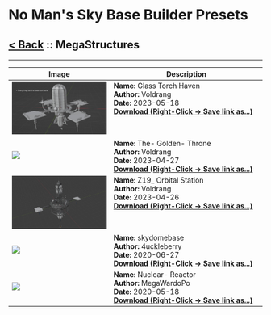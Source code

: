 # No Man's Sky Base Builder Presets  

## [< Back](https://djmonkeyuk.github.io/nms-base-builder-presets/) :: MegaStructures

___


<table cellpadding="10">
<thead>
    <tr>
        <th>Image</th>
        <th>Description</th>
    </tr>
</thead>
<tbody>
    <tr>
            <td width="40%"><img src="https://raw.githubusercontent.com/djmonkeyuk/nms-base-builder-presets/master/images/MegaStructures/Voldrang_GlassTorchHaven.jpg"></td>
            <td valign="top" width="60%"><b>Name:</b> Glass Torch Haven <br /> <b>Author:</b> Voldrang <br /><b>Date:</b> 2023-05-18 <br /> <b><a href="https://raw.githubusercontent.com/djmonkeyuk/nms-base-builder-presets/master/MegaStructures/Voldrang_GlassTorchHaven.json">Download (Right-Click -> Save link as...)</a></b></td>
        </tr><tr>
            <td width="40%"><img src="https://raw.githubusercontent.com/djmonkeyuk/nms-base-builder-presets/master/images/MegaStructures/Voldrang_The-Golden-Throne.jpg"></td>
            <td valign="top" width="60%"><b>Name:</b> The- Golden- Throne <br /> <b>Author:</b> Voldrang <br /><b>Date:</b> 2023-04-27 <br /> <b><a href="https://raw.githubusercontent.com/djmonkeyuk/nms-base-builder-presets/master/MegaStructures/Voldrang_The-Golden-Throne.json">Download (Right-Click -> Save link as...)</a></b></td>
        </tr><tr>
            <td width="40%"><img src="https://raw.githubusercontent.com/djmonkeyuk/nms-base-builder-presets/master/images/MegaStructures/Voldrang_Z19_OrbitalStation.jpg"></td>
            <td valign="top" width="60%"><b>Name:</b> Z19_ Orbital Station <br /> <b>Author:</b> Voldrang <br /><b>Date:</b> 2023-04-26 <br /> <b><a href="https://raw.githubusercontent.com/djmonkeyuk/nms-base-builder-presets/master/MegaStructures/Voldrang_Z19_OrbitalStation.json">Download (Right-Click -> Save link as...)</a></b></td>
        </tr><tr>
            <td width="40%"><img src="https://raw.githubusercontent.com/djmonkeyuk/nms-base-builder-presets/master/images/MegaStructures/4uckleberry_skydomebase.jpg"></td>
            <td valign="top" width="60%"><b>Name:</b> skydomebase <br /> <b>Author:</b> 4uckleberry <br /><b>Date:</b> 2020-06-27 <br /> <b><a href="https://raw.githubusercontent.com/djmonkeyuk/nms-base-builder-presets/master/MegaStructures/4uckleberry_skydomebase.json">Download (Right-Click -> Save link as...)</a></b></td>
        </tr><tr>
            <td width="40%"><img src="https://raw.githubusercontent.com/djmonkeyuk/nms-base-builder-presets/master/images/missing_thumbnail.jpg"></td>
            <td valign="top" width="60%"><b>Name:</b> Nuclear- Reactor <br /> <b>Author:</b> MegaWardoPo <br /><b>Date:</b> 2020-05-18 <br /> <b><a href="https://raw.githubusercontent.com/djmonkeyuk/nms-base-builder-presets/master/MegaStructures/MegaWardoPo_Nuclear-Reactor.json">Download (Right-Click -> Save link as...)</a></b></td>
        </tr>
</tbody>
</table>
    